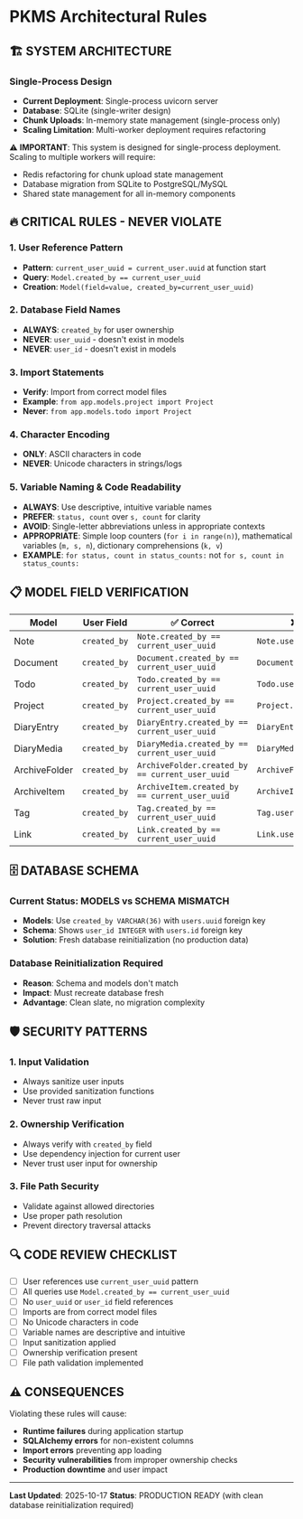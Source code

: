 # PKMS Architectural Rules

## 🏗️ SYSTEM ARCHITECTURE

### Single-Process Design
- **Current Deployment**: Single-process uvicorn server
- **Database**: SQLite (single-writer design)
- **Chunk Uploads**: In-memory state management (single-process only)
- **Scaling Limitation**: Multi-worker deployment requires refactoring

⚠️ **IMPORTANT**: This system is designed for single-process deployment. 
Scaling to multiple workers will require:
- Redis refactoring for chunk upload state management
- Database migration from SQLite to PostgreSQL/MySQL
- Shared state management for all in-memory components

## 🔥 CRITICAL RULES - NEVER VIOLATE

### 1. User Reference Pattern
- **Pattern**: `current_user_uuid = current_user.uuid` at function start
- **Query**: `Model.created_by == current_user_uuid`
- **Creation**: `Model(field=value, created_by=current_user_uuid)`

### 2. Database Field Names
- **ALWAYS**: `created_by` for user ownership
- **NEVER**: `user_uuid` - doesn't exist in models
- **NEVER**: `user_id` - doesn't exist in models

### 3. Import Statements
- **Verify**: Import from correct model files
- **Example**: `from app.models.project import Project`
- **Never**: `from app.models.todo import Project`

### 4. Character Encoding
- **ONLY**: ASCII characters in code
- **NEVER**: Unicode characters in strings/logs

### 5. Variable Naming & Code Readability
- **ALWAYS**: Use descriptive, intuitive variable names
- **PREFER**: `status, count` over `s, count` for clarity
- **AVOID**: Single-letter abbreviations unless in appropriate contexts
- **APPROPRIATE**: Simple loop counters (`for i in range(n)`), mathematical variables (`m, s, n`), dictionary comprehensions (`k, v`)
- **EXAMPLE**: `for status, count in status_counts:` not `for s, count in status_counts:`

## 📋 MODEL FIELD VERIFICATION

| Model | User Field | ✅ Correct | ❌ Wrong |
|-------|------------|-----------|----------|
| Note | `created_by` | `Note.created_by == current_user_uuid` | `Note.user_uuid` |
| Document | `created_by` | `Document.created_by == current_user_uuid` | `Document.user_uuid` |
| Todo | `created_by` | `Todo.created_by == current_user_uuid` | `Todo.user_uuid` |
| Project | `created_by` | `Project.created_by == current_user_uuid` | `Project.user_uuid` |
| DiaryEntry | `created_by` | `DiaryEntry.created_by == current_user_uuid` | `DiaryEntry.user_uuid` |
| DiaryMedia | `created_by` | `DiaryMedia.created_by == current_user_uuid` | `DiaryMedia.user_uuid` |
| ArchiveFolder | `created_by` | `ArchiveFolder.created_by == current_user_uuid` | `ArchiveFolder.user_uuid` |
| ArchiveItem | `created_by` | `ArchiveItem.created_by == current_user_uuid` | `ArchiveItem.user_uuid` |
| Tag | `created_by` | `Tag.created_by == current_user_uuid` | `Tag.user_uuid` |
| Link | `created_by` | `Link.created_by == current_user_uuid` | `Link.user_uuid` |

## 🗄️ DATABASE SCHEMA

### Current Status: MODELS vs SCHEMA MISMATCH
- **Models**: Use `created_by VARCHAR(36)` with `users.uuid` foreign key
- **Schema**: Shows `user_id INTEGER` with `users.id` foreign key
- **Solution**: Fresh database reinitialization (no production data)

### Database Reinitialization Required
- **Reason**: Schema and models don't match
- **Impact**: Must recreate database fresh
- **Advantage**: Clean slate, no migration complexity

## 🛡️ SECURITY PATTERNS

### 1. Input Validation
- Always sanitize user inputs
- Use provided sanitization functions
- Never trust raw input

### 2. Ownership Verification
- Always verify with `created_by` field
- Use dependency injection for current user
- Never trust user input for ownership

### 3. File Path Security
- Validate against allowed directories
- Use proper path resolution
- Prevent directory traversal attacks

## 🔍 CODE REVIEW CHECKLIST

- [ ] User references use `current_user_uuid` pattern
- [ ] All queries use `Model.created_by == current_user_uuid`
- [ ] No `user_uuid` or `user_id` field references
- [ ] Imports are from correct model files
- [ ] No Unicode characters in code
- [ ] Variable names are descriptive and intuitive
- [ ] Input sanitization applied
- [ ] Ownership verification present
- [ ] File path validation implemented

## ⚠️ CONSEQUENCES

Violating these rules will cause:
- **Runtime failures** during application startup
- **SQLAlchemy errors** for non-existent columns
- **Import errors** preventing app loading
- **Security vulnerabilities** from improper ownership checks
- **Production downtime** and user impact

---

**Last Updated**: 2025-10-17
**Status**: PRODUCTION READY (with clean database reinitialization required)